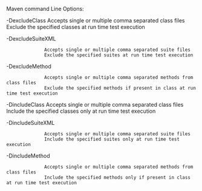 Maven command Line Options:

-DexcludeClass
                  Accepts single or multiple comma separated class files
				  Exclude the specified classes at run time test execution
				  
-DexcludeSuiteXML

                  Accepts single or multiple comma separated suite files
				  Exclude the specified suites at run time test execution
				  
-DexcludeMethod

                  Accepts single or multiple comma separated methods from class files
				  Exclude the specified methods if present in class at run time test execution				  

-DincludeClass
                  Accepts single or multiple comma separated class files
				  Include the specified classes only at run time test execution
				  
-DincludeSuiteXML

                  Accepts single or multiple comma separated suite files
				  Include the specified suites only at run time test execution
				  
-DincludeMethod

                  Accepts single or multiple comma separated methods from class files
				  Include the specified methods only if present in class at run time test execution	
